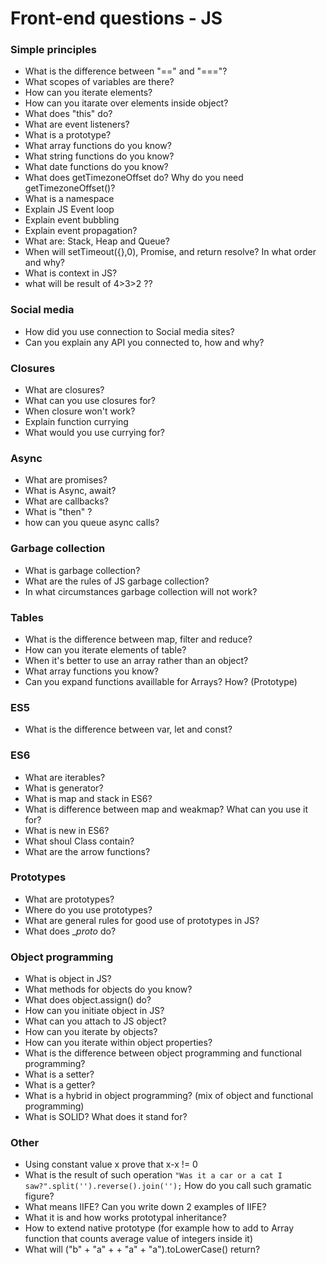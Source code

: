 # Front-end questions - JS

### Simple principles

* What is the difference between "==" and "==="?
* What scopes of variables are there?
* How can you iterate elements?
* How can you itarate over elements inside object?
* What does "this" do?
* What are event listeners?
* What is a prototype?
* What array functions do you know?
* What string functions do you know?
* What date functions do you know?
* What does getTimezoneOffset do? Why do you need getTimezoneOffset()? 
* What is a namespace
* Explain JS Event loop
* Explain event bubbling
* Explain event propagation?
* What are: Stack, Heap and Queue?
* When will setTimeout({},0), Promise, and return resolve? In what order and why?
* What is context in JS?
* what will be result of 4>3>2 ?? 

### Social media

* How did you use connection to Social media sites?
* Can you explain any API you connected to, how and why?

### Closures

* What are closures?
* What can you use closures for?
* When closure won't work?
* Explain function currying
* What would you use currying for?

### Async

* What are promises?
* What is Async, await?
* What are callbacks?
* What is "then" ?
* how can you queue async calls?

### Garbage collection

* What is garbage collection?
* What are the rules of JS garbage collection?
* In what circumstances garbage collection will not work?

### Tables

* What is the difference between map, filter and reduce?
* How can you iterate elements of table?
* When it's better to use an array rather than an object?
* What array functions you know?
* Can you expand functions availlable for Arrays? How? (Prototype)

### ES5

* What is the difference between var, let and const?

### ES6

* What are iterables?
* What is generator?
* What is map and stack in ES6?
* What is difference between map and weakmap? What can you use it for?
* What is new in ES6?
* What shoul Class contain?
* What are the arrow functions?

### Prototypes

* What are prototypes?
* Where do you use prototypes?
* What are general rules for good use of prototypes in JS?
* What does __proto_ do?

### Object programming

* What is object in JS?
* What methods for objects do you know?
* What does object.assign() do?
* How can you initiate object in JS?
* What can you attach to JS object?
* How can you iterate by objects?
* How can you iterate within object properties?
* What is the difference between object programming and functional programming?
* What is a setter?
* What is a getter?
* What is a hybrid in object programming? (mix of object and functional programming)
* What is SOLID? What does it stand for?

### Other

* Using constant value x prove that x-x != 0
* What is the result of such operation <code>"Was it a car or a cat I saw?".split('').reverse().join('');</code> How do you call such gramatic figure?
* What means IIFE? Can you write down 2 examples of IIFE?
* What it is and how works prototypal inheritance?
* How to extend native prototype (for example how to add to Array function that counts average value of integers inside it)
* What will ("b" + "a" + + "a" + "a").toLowerCase() return?
